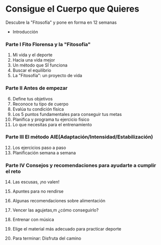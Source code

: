 # Consigue el Cuerpo que Quieres

Descubre la "Fitosofía" y pone en forma en 12 semanas

* Introducción

### Parte I Fito Florensa y la "Fitosofía"

1. Mi vida y el deporte
2. Hacia una vida mejor
3. Un método que SÍ funciona
4. Buscar el equilibrio
5. La "Fitosofía": un proyecto de vida

### Parte II Antes de empezar

6. Define tus objetivos
7. Reconoce tu tipo de cuerpo
8. Evalúa tu condición física
9. Los 5 puntos fundamentales para conseguir tus metas
10. Planifica y programa tu ejercicio fisico
11. Lo que necesitas para el entrenamiento

### Parte III El método AIE(Adaptación/Intensidad/Estabilización)

12. Los ejercicios paso a paso
13. Planificación semana a semana

### Parte IV Consejos y recomendaciones para ayudarte a cumplir el reto

14. Las escusas, ¡no valen!
15. Apuntes para no rendirse
16. Algunas recomendaciones sobre alimentación
17. Vencer las agujetas,m ¿cómo conseguirlo?
18. Entrenar con música
19. Elige el material más adecuado para practicar deporte

20. Para terminar: Disfruta del camino

